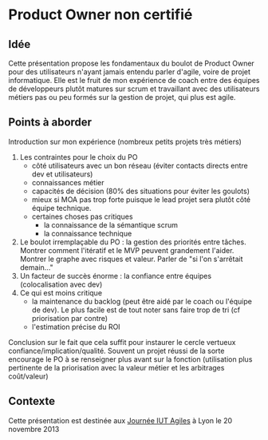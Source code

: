 Product Owner non certifié
======================

## Idée ##

Cette présentation propose les fondamentaux du boulot de Product Owner pour des utilisateurs 
n'ayant jamais entendu parler d'agile, voire de projet informatique. Elle est le fruit de mon
expérience de coach entre des équipes de développeurs plutôt matures sur scrum et travaillant
avec des utilisateurs métiers pas ou peu formés sur la gestion de projet, qui plus est agile.

## Points à aborder ##

Introduction sur mon expérience (nombreux petits projets très métiers)

1. Les contraintes pour le choix du PO
    * côté utilisateurs avec un bon réseau (éviter contacts directs entre dev et utilisateurs)
    * connaissances métier
    * capacités de décision (80% des situations pour éviter les goulots)
    * mieux si MOA pas trop forte puisque le lead projet sera plutôt côté équipe technique.
    * certaines choses pas critiques
        * la connaissance de la sémantique scrum
        * la connaissance technique
1. Le boulot irremplaçable du PO : la gestion des priorités entre tâches. Montrer comment l'itératif et le MVP peuvent grandement l'aider. Montrer le graphe avec risques et valeur. Parler de "si l'on s'arrêtait demain..."
1. Un facteur de succès énorme : la confiance entre équipes (colocalisation avec dev)
1. Ce qui est moins critique
    * la maintenance du backlog (peut être aidé par le coach ou l'équipe de dev). Le plus facile est de tout noter sans faire trop de tri (cf priorisation par contre)
    * l'estimation précise du ROI

Conclusion sur le fait que cela suffit pour instaurer le cercle vertueux confiance/implication/qualité. 
Souvent un projet réussi de la sorte encourage le PO à se renseigner plus avant sur la fonction (utilisation plus pertinente de la priorisation avec la valeur métier et les arbitrages coût/valeur)

## Contexte ##

Cette présentation est destinée aux [Journée IUT Agiles](http://www.iutagile.com/) à Lyon le 20 novembre 2013
